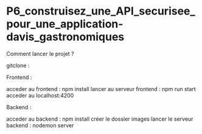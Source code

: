 # P6_construisez_une_API_securisee_pour_une_application-davis_gastronomiques

Comment lancer le projet ?

gitclone : 

Frontend :

acceder au frontend : npm install
lancer au serveur frontend : npm run start
acceder au localhost:4200

Backend :

acceder au backend : npm install
créer le dossier images
lancer le serveur backend : nodemon server
